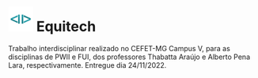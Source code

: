 <h1><img src="https://github.com/Thasxzoo/Equitech/blob/main/assets/img/favicon.png?raw=true" width=50px height=50px> Equitech</h1>
  
Trabalho interdisciplinar realizado no CEFET-MG Campus V, para as disciplinas de PWII e FUI, dos professores Thabatta Araújo e Alberto Pena Lara, respectivamente.
Entregue dia 24/11/2022.
